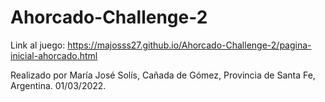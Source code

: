 # Ahorcado-Challenge-2

Link al juego: https://majosss27.github.io/Ahorcado-Challenge-2/pagina-inicial-ahorcado.html

Realizado por María José Solís, Cañada de Gómez, Provincia de Santa Fe, Argentina. 01/03/2022.
